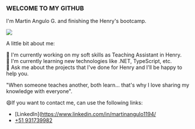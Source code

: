 ### WELCOME TO MY GITHUB
I'm Martin Angulo G. and finishing the Henry's bootcamp.

<img
src="https://lh3.googleusercontent.com/drive-viewer/AJc5JmSYbdAgRgp-qHKGypvt43gPCdRFdjMK4Nom0rUxairymfO6wpgjAm7zUXkgEQzn9zYO6V9y3FM=w1920-h937"/> 

A little bit about me:

🔭 I'm currently working on my soft skills as Teaching Assistant in Henry. <br/>
🌱 I'm currently learning new technologies like .NET, TypeScript, etc. <br/>
💬 Ask me about the projects that I've done for Henry and I'll be happy to help you.<br/>

"When someone teaches another, both learn...
that's why I love sharing my knowledge with everyone".

😄If you want to contact me, can use the following links:
* [LinkedIn](https://www.linkedin.com/in/martinangulo1194/
* [+51 931739982](https://api.whatsapp.com/send/?phone=51931739982&text=Te+vi+en+Github&type=phone_number&app_absent=0)
<!--
**MartinAngulo/MartinAngulo** is a ✨ _special_ ✨ repository because its `README.md` (this file) appears on your GitHub profile.

Here are some ideas to get you started:

- 🔭 I’m currently working on ...
- 🌱 I’m currently learning ...
- 👯 I’m looking to collaborate on ...
- 🤔 I’m looking for help with ...
- 💬 Ask me about ...
- 📫 How to reach me: ...
- 😄 Pronouns: ...
- ⚡ Fun fact: ...
-->


